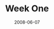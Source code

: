 ---
layout: message
category: message
series: "Pride"
title: "Week One"
date: 2008-06-07
notes-description: "Study Notes for Pride (Week One). "
notes: "http://www.crossroads.net/players/media/hq/SN_06-08-08.pdf "
notes-title: "Pride&#58; Week One (Study Notes)"
video-description: "Pride can take root in subtle, sinister ways in our lives. In this talk, Brian Wells discusses a few of the tactics he's found helpful in battling the roots of pride."
video-title: "Pride&#58; Week One"
video: "http://s3.amazonaws.com/crossroadsvideomessages/Pride1.mp4"
program-description: "Program from 6/8/08."
program: "http://www.crossroads.net/players/media/hq/0607_08Program.pdf"
program-title: "Pride&#58; Week One (Program)"
audio-description: ""
audio: "http://s3.amazonaws.com/crossroadsaudiomessages/Pride_01_06-08-08_Wells_webaudio.mp3"
audio-title: "Pride&#58; Week One"
audio-duration: "41&#58;40"
---